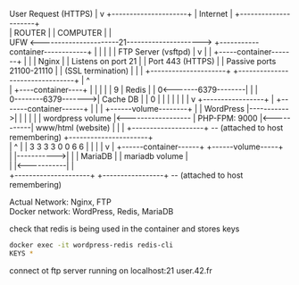 User Request (HTTPS)
         |
         v
+---------------------+
|      Internet       |
+---------------------+   
         |
       ROUTER 
         |
         |
       COMPUTER
         |
         |                                  
        UFW <----------------------21---------------------> +-----------container------------+
         |                                                  |                                |
         |                                                  |     FTP Server (vsftpd)        |
         v                                                  |                                | 
+-----container-------+                                     |                                |
|       Nginx         |                                     |  Listens on port 21            |
|   Port 443 (HTTPS)  |                                     |  Passive ports 21100-21110     |
|  (SSL termination)  |                                     |                                |
+---------------------+                                     +--------------------------------+
         |                                                                  ^         
         |                    +----container----+                           |
         |                    |                 |                           |
         9                    |    Redis        |                           |
         0<-------6379--------|                 |                           |           
         0--------6379------->|    Cache DB     |                           |
         0                    |                 |                           |
         |                    |                 |                           |
         v                    +-----------------+                           |
+-------container------+                                                    |
|                      |            +------volume--------+                  |
|    WordPress         |----------->|                    |                  |
|                      |            | wordpress volume   |<------------------
|    PHP-FPM: 9000     |<-----------| www/html (website) |
|                      |            +--------------------+ -- (attached to host remembering)
+----------------------+                
         |  ^
         |  |
         3  3
         3  3 
         0  0
         6  6
         |  |
         |  |
         v  |
+------container------+            +------volume-----+         
|                     |----------->|                 |
|      MariaDB        |            | mariadb volume  |    
|                     |<-----------|                 |    
+---------------------+            +-----------------+ -- (attached to host remembering)
                               

Actual Network: Nginx, FTP                               
Docker network: WordPress, Redis, MariaDB
                               
                               




check that redis is being used in the container and stores keys
```bash
docker exec -it wordpress-redis redis-cli
KEYS *


```

connect ot ftp server running on localhost:21  user.42.fr